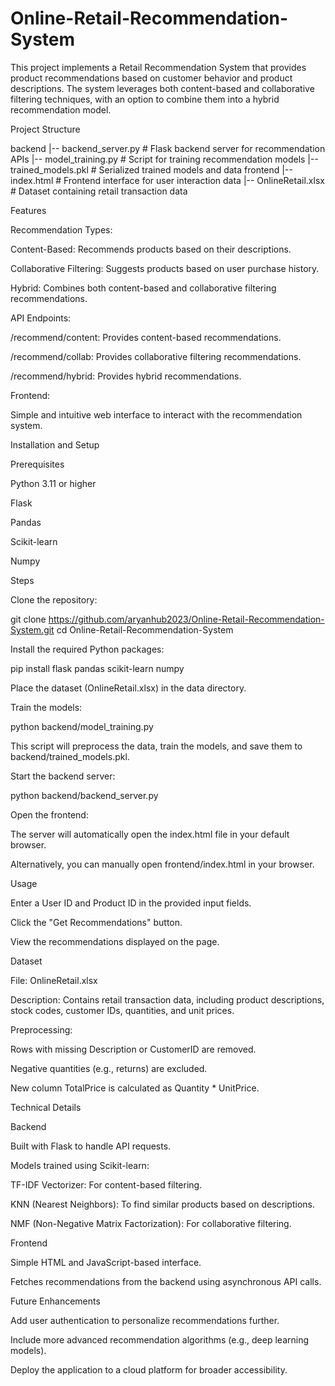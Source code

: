 # Online-Retail-Recommendation-System

This project implements a Retail Recommendation System that provides product recommendations based on customer behavior and product descriptions. The system leverages both content-based and collaborative filtering techniques, with an option to combine them into a hybrid recommendation model.

Project Structure

backend
   |-- backend_server.py       # Flask backend server for recommendation APIs
   |-- model_training.py       # Script for training recommendation models
   |-- trained_models.pkl      # Serialized trained models and data
frontend
   |-- index.html              # Frontend interface for user interaction
data
   |-- OnlineRetail.xlsx       # Dataset containing retail transaction data

Features

Recommendation Types:

Content-Based: Recommends products based on their descriptions.

Collaborative Filtering: Suggests products based on user purchase history.

Hybrid: Combines both content-based and collaborative filtering recommendations.

API Endpoints:

/recommend/content: Provides content-based recommendations.

/recommend/collab: Provides collaborative filtering recommendations.

/recommend/hybrid: Provides hybrid recommendations.

Frontend:

Simple and intuitive web interface to interact with the recommendation system.

Installation and Setup

Prerequisites

Python 3.11 or higher

Flask

Pandas

Scikit-learn

Numpy

Steps

Clone the repository:

git clone https://github.com/aryanhub2023/Online-Retail-Recommendation-System.git
cd Online-Retail-Recommendation-System

Install the required Python packages:

pip install flask pandas scikit-learn numpy

Place the dataset (OnlineRetail.xlsx) in the data directory.

Train the models:

python backend/model_training.py

This script will preprocess the data, train the models, and save them to backend/trained_models.pkl.

Start the backend server:

python backend/backend_server.py

Open the frontend:

The server will automatically open the index.html file in your default browser.

Alternatively, you can manually open frontend/index.html in your browser.

Usage

Enter a User ID and Product ID in the provided input fields.

Click the "Get Recommendations" button.

View the recommendations displayed on the page.

Dataset

File: OnlineRetail.xlsx

Description: Contains retail transaction data, including product descriptions, stock codes, customer IDs, quantities, and unit prices.

Preprocessing:

Rows with missing Description or CustomerID are removed.

Negative quantities (e.g., returns) are excluded.

New column TotalPrice is calculated as Quantity * UnitPrice.

Technical Details

Backend

Built with Flask to handle API requests.

Models trained using Scikit-learn:

TF-IDF Vectorizer: For content-based filtering.

KNN (Nearest Neighbors): To find similar products based on descriptions.

NMF (Non-Negative Matrix Factorization): For collaborative filtering.

Frontend

Simple HTML and JavaScript-based interface.

Fetches recommendations from the backend using asynchronous API calls.

Future Enhancements

Add user authentication to personalize recommendations further.

Include more advanced recommendation algorithms (e.g., deep learning models).

Deploy the application to a cloud platform for broader accessibility.
